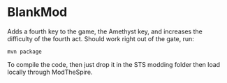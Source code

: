 # BlankMod
Adds a fourth key to the game, the Amethyst key, and increases the difficulty of the fourth act. Should work right out of the gate, run:

`mvn package`

To compile the code, then just drop it in the STS modding folder then load locally through ModTheSpire.
